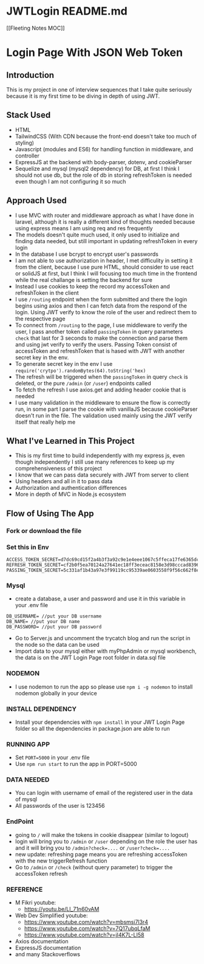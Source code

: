 # JWTLogin README.md
[[Fleeting Notes MOC]]

# Login Page With JSON Web Token
## Introduction
This is my project in one of interview sequences that I take quite seriously because it is my first time to be diving in depth of using JWT.

## Stack Used
- HTML
- TailwindCSS (With CDN because the front-end doesn't take too much of styling)
- Javascript (modules and ES6) for handling function in middleware, and controller
- ExpressJS at the backend with body-parser, dotenv, and cookieParser
- Sequelize and mysql (mysql2 dependency) for DB, at first I think I should not use db, but the role of db in storing refreshToken is needed even though I am not configuring it so much

## Approach Used
- I use MVC with router and middleware approach as what I have done in laravel, although it is really a different kind of thoughts needed because using express means I am using req and res frequently
- The models doesn't quite much used, it only used to initialize and finding data needed, but still important in updating refreshToken in every login
- In the database I use bcrypt to encrypt user's passwords 
- I am not able to use authorization in header, I met difficulity in setting it from the client, because I use pure HTML, should consider to use react or solidJS at first, but I think I will focusing too much time in the frontend while the real challange is setting the backend for sure
- Instead I use cookies to keep the record my accessToken and refreshToken in the client
- I use `/routing` endpoint when the form submitted and there the login begins using axios and then I can fetch data from the respond of the login. Using JWT verify to know the role of the user and redirect them to the respective page
- To connect from `/routing` to the page, I use middleware to verify the user, I pass another token called `passingToken` in query parameters `check` that last for 3 seconds to make the connection and parse them and using jwt verify to verify the users. Passing Token consist of accessToken and refreshToken that is hased with JWT with another secret key in the env.
- To generate secret key in the env I use `require('crytpo').randomBytes(64).toString('hex)`
- The refresh will be triggered when the `passingToken` in query `check` is deleted, or the pure `/admin` (or `/user`) endpoints called
- To fetch the refresh I use axios.get and adding header cookie that is needed
- I use many validation in the middleware to ensure the flow is correctly run, in some part I parse the cookie with vanillaJS because cookieParser doesn't run in the file. The validation used mainly using the JWT verify itself that really help me

## What I've Learned in This Project
- This is my first time to build independently with my express js, even though independently I still use many references to keep up my comprehensiveness of this project
- I know that we can pass data securely with JWT from server to client
- Using headers and all in it to pass data
- Authorization and authentication differences
- More in depth of MVC in Node.js ecosystem

## Flow of Using The App
### Fork or download the file
### Set this in Env
```
ACCESS_TOKEN_SECRET=d7dc69cd15f2a4b3f3a92c9e1e4eee1067c5ffeca17fe6365dc6758d3a7ea7e6d7bad0fef535ecb2e00c3fbe72432b23340426c2d88ec3de9fea02f11eb838e3
REFRESH_TOKEN_SECRET=cf2b0f5ea70124a27641ec18ff3eceac8158e3d98cccad8396a6b68d9772eb9c7e3d4b15d2dde8eeb8715b605bd75dee3f8bf89be61702943d6e7330acd3794d
PASSING_TOKEN_SECRET=5c331af1b43a97e3f99119cc95339ae0603558f9f56c662f8e9a5e820f9294f1fc04ee030017840d3da2eef6b5add83f205f5c97606eb826875bdfdc18d24c08
```
### Mysql
- create a database, a user and password and use it in this variable in your .env file
```
DB_USERNAME= //put your DB username
DB_NAME= //put your DB name
DB_PASSWORD= //put your DB password
```
- Go to Server.js and uncomment the trycatch blog and run the script in the node so the data can be used
- Import data to your mysql either with myPhpAdmin or mysql workbench, the data is on the JWT Login Page root folder in data.sql file
### NODEMON
- I use nodemon to run the app so please use `npm i -g nodemon` to install nodemon globally in your device
### INSTALL DEPENDENCY
- Install your dependencies with `npm install` in your JWT Login Page folder so all the dependencies in package.json are able to run
### RUNNING APP
- Set `PORT=5000` in your .env file
- Use `npm run start` to run the app in PORT=5000
### DATA NEEDED
- You can login with username of email of the registered user in the data of mysql
- All passwords of the user is 123456
### EndPoint
- going to `/` will make the tokens in cookie disappear (similar to logout)
- login will bring you to `/admin` or `/user` depending on the role the user has and it will bring you to `/admin?check=....` or `/user?check=....`
- new update: refreshing page means you are refreshing accessToken with the new triggerRefresh function
- Go to `/admin` or `/check` (without query parameter) to trigger the accessToken refresh

### REFERENCE
- M Fikri youtube: 
	- https://youtu.be/Ll_71n60vAM
- Web Dev Simplified youtube: 
	- https://www.youtube.com/watch?v=mbsmsi7l3r4
	- https://www.youtube.com/watch?v=7Q17ubqLfaM
	- https://www.youtube.com/watch?v=jI4K7L-LI58
- Axios documentation
- ExpressJS documentation
- and many Stackoverflows